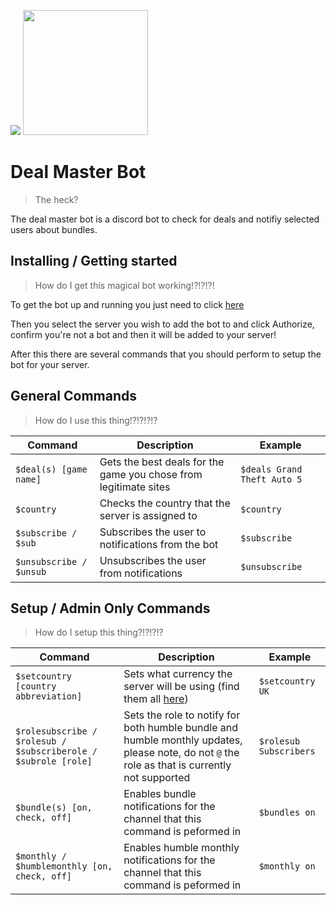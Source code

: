 

![](https://tokei.rs/b1/github/JamTheBean/Deal-Master-Bot)
<img src="https://imgur.com/Kd069tt.png" height="200" />

# Deal Master Bot
> The heck?
 
The deal master bot is a discord bot to check for deals and notifiy selected users about bundles.

## Installing / Getting started
>How do I get this magical bot working!?!?!?!

To get the bot up and running you just need to click <a href="https://discordapp.com/oauth2/authorize?client_id=345511200454606850&scope=bot&permissions=268725320" target="_blank">here</a>

Then you select the server you wish to add the bot to and click Authorize, confirm you're not a bot and then it will be added to your server!

After this there are several commands that you should perform to setup the bot for your server.


## General Commands
>How do I use this thing!?!?!?!?

| Command | Description |Example
| --- | --- | ---|
|`$deal(s) [game name]`|Gets the best deals for the game you chose from legitimate sites|`$deals Grand Theft Auto 5`|
|`$country`|Checks the country that the server is assigned to|`$country`|
|`$subscribe / $sub`|Subscribes the user to notifications from the bot|`$subscribe`|
|`$unsubscribe / $unsub`|Unsubscribes the user from notifications|`$unsubscribe`|

## Setup / Admin Only Commands
>How do I setup this thing?!?!?!?

| Command | Description |Example
| --- | --- | ---|
| `$setcountry [country abbreviation]`|Sets what currency the server will be using (find them all <a href="http://sustainablesources.com/resources/country-abbreviations/" target="_blank">here</a>) |`$setcountry UK`|
|`$rolesubscribe / $rolesub / $subscriberole / $subrole [role]`|Sets the role to notify for both humble bundle and humble monthly updates, please note, do not `@` the role as that is currently not supported|`$rolesub Subscribers`|
|`$bundle(s) [on, check, off]`|Enables bundle notifications for the channel that this command is peformed in|`$bundles on`|
|`$monthly / $humblemonthly [on, check, off]`|Enables humble monthly notifications for the channel that this command is peformed in|`$monthly on`|

